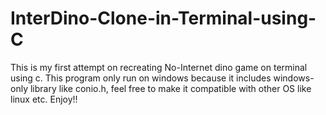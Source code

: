# InterDino-Clone-in-Terminal-using-C
This is my first attempt on recreating No-Internet dino game on terminal using c. This program only run on windows because it includes windows-only library like conio.h, feel free to make it compatible with other OS like linux etc. 
Enjoy!!
